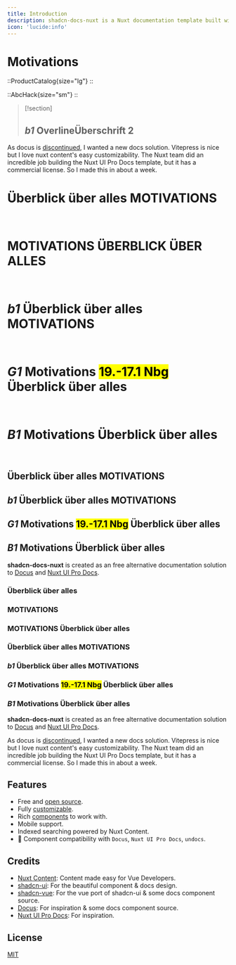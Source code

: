 ```yaml
---
title: Introduction
description: shadcn-docs-nuxt is a Nuxt documentation template built with Nuxt Content and shadcn-vue.
icon: 'lucide:info'
---
```


# **Motivations**

::ProductCatalog{size="lg"}
::

::AbcHack{size="sm"}
::

> [!section]
> ## _b1_ Overline**Überschrift 2**
>

As docus is [discontinued](https://github.com/nuxt-themes/docus/issues/1016), I wanted a new docs solution. Vitepress is nice but I love nuxt content's easy customizability. The Nuxt team did an incredible job building the Nuxt UI Pro Docs template, but it has a commercial license. So I made this in about a week.

# Überblick über alles **MOTIVATIONS**
<br>

# **MOTIVATIONS** <span>ÜBERBLICK ÜBER ALLES</span>
<br>

# *b1* Überblick über alles **MOTIVATIONS**
<br>

# *G1* **Motivations** <mark>19.-17.1 Nbg</mark> Überblick über alles
<br>

# *B1* **Motivations** Überblick über alles
<br>

## Überblick über alles **MOTIVATIONS**

## *b1* Überblick über alles **MOTIVATIONS**

## *G1* **Motivations** <mark>19.-17.1 Nbg</mark> Überblick über alles

## *B1* **Motivations** Überblick über alles

**shadcn-docs-nuxt** is created as an free alternative documentation solution to [Docus](https://docus.dev/) and [Nuxt UI Pro Docs](https://docs-template.nuxt.dev/).

### Überblick über alles

### MOTIVATIONS

### **MOTIVATIONS** <span>Überblick über alles</span>

### Überblick über alles **MOTIVATIONS**

### *b1* Überblick über alles **MOTIVATIONS**

### *G1* **Motivations** <mark>19.-17.1 Nbg</mark> Überblick über alles

### *B1* **Motivations** Überblick über alles

**shadcn-docs-nuxt** is created as an free alternative documentation solution to [Docus](https://docus.dev/) and [Nuxt UI Pro Docs](https://docs-template.nuxt.dev/).

As docus is [discontinued](https://github.com/nuxt-themes/docus/issues/1016), I wanted a new docs solution. Vitepress is nice but I love nuxt content's easy customizability. The Nuxt team did an incredible job building the Nuxt UI Pro Docs template, but it has a commercial license. So I made this in about a week.

## Features

- Free and [open source](https://github.com/ZTL-UwU/shadcn-docs-nuxt).
- Fully [customizable](/api/configuration).
- Rich [components](/getting-started/writing/components) to work with.
- Mobile support.
- Indexed searching powered by Nuxt Content.
- 🚧 Component compatibility with `Docus`, `Nuxt UI Pro Docs`, `undocs`.

## Credits

- [Nuxt Content](https://content.nuxt.com/): Content made easy for Vue Developers.
- [shadcn-ui](https://ui.shadcn.com/): For the beautiful component & docs design.
- [shadcn-vue](https://www.shadcn-vue.com/): For the vue port of shadcn-ui & some docs component source.
- [Docus](https://docus.dev/): For inspiration & some docs component source.
- [Nuxt UI Pro Docs](https://docs-template.nuxt.dev/): For inspiration.

## License

[MIT](https://github.com/ZTL-UwU/shadcn-docs-nuxt/blob/main/LICENSE)
